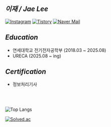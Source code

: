 ## *이재 / Jae Lee*
[![Instagram](https://img.shields.io/badge/Instagram-E4405F?style=for-the-badge&logo=instagram&logoColor=white)](https://www.instagram.com/leeee_j_) 
[![Tistory](https://img.shields.io/badge/Tistory-000000?style=for-the-badge&logo=tistory&logoColor=white)](https://dear-jj.tistory.com) 
[![Naver Mail](https://img.shields.io/badge/Naver%20Mail-03C75A?style=for-the-badge&logo=naver&logoColor=white)](mailto:lj3552@naver.com)

## *Education*
- 연세대학교 전기전자공학부 (2018.03 ~ 2025.08)
- URECA (2025.08 ~ ing)

## *Certification*
- 정보처리기사

<br><br>

![Top Langs](https://github-readme-stats.vercel.app/api/top-langs/?username=Jsnooopy&layout=compact)

[![Solved.ac](http://mazassumnida.wtf/api/v2/generate_badge?boj=lj3552)](https://solved.ac/lj3552)
